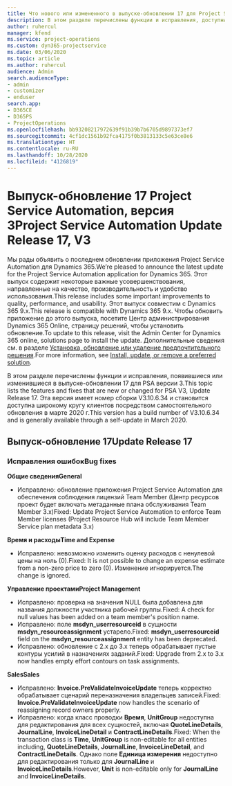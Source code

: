 ```yaml
---
title: Что нового или измененного в выпуске-обновлении 17 для Project Service Automation версии 3
description: В этом разделе перечислены функции и исправления, доступные в выпуске-обновлении 17 для Project Service Automation версии 3.
author: ruhercul
manager: kfend
ms.service: project-operations
ms.custom: dyn365-projectservice
ms.date: 03/06/2020
ms.topic: article
ms.author: ruhercul
audience: Admin
search.audienceType:
- admin
- customizer
- enduser
search.app:
- D365CE
- D365PS
- ProjectOperations
ms.openlocfilehash: bb93208217972639f91b39b7b6705d9897373ef7
ms.sourcegitcommit: 4cf1dc1561b92fca4175f0b3813133c5e63ce8e6
ms.translationtype: HT
ms.contentlocale: ru-RU
ms.lasthandoff: 10/28/2020
ms.locfileid: "4126819"
---
```

# <a name="project-service-automation-update-release-17-v3"></a><span data-ttu-id="74fa4-103">Выпуск-обновление 17 Project Service Automation, версия 3</span><span class="sxs-lookup"><span data-stu-id="74fa4-103">Project Service Automation Update Release 17, V3</span></span>

<span data-ttu-id="74fa4-104">Мы рады объявить о последнем обновлении приложения Project Service Automation для Dynamics 365.</span><span class="sxs-lookup"><span data-stu-id="74fa4-104">We’re pleased to announce the latest update for the Project Service Automation application for Dynamics 365.</span></span> <span data-ttu-id="74fa4-105">Этот выпуск содержит некоторые важные усовершенствования, направленные на качество, производительность и удобство использования.</span><span class="sxs-lookup"><span data-stu-id="74fa4-105">This release includes some important improvements to quality, performance, and usability.</span></span>  <span data-ttu-id="74fa4-106">Этот выпуск совместим с Dynamics 365 9.x.</span><span class="sxs-lookup"><span data-stu-id="74fa4-106">This release is compatible with Dynamics 365 9.x.</span></span> <span data-ttu-id="74fa4-107">Чтобы обновить приложение до этого выпуска, посетите Центр администрирования Dynamics 365 Online, страницу решений, чтобы установить обновление.</span><span class="sxs-lookup"><span data-stu-id="74fa4-107">To update to this release, visit the Admin Center for Dynamics 365 online, solutions page to install the update.</span></span> <span data-ttu-id="74fa4-108">Дополнительные сведения см. в разделе [Установка, обновление или удаление предпочтительного решения](https://docs.microsoft.com/power-platform/admin/install-remove-preferred-solution).</span><span class="sxs-lookup"><span data-stu-id="74fa4-108">For more information, see [Install, update, or remove a preferred solution](https://docs.microsoft.com/power-platform/admin/install-remove-preferred-solution).</span></span>

<span data-ttu-id="74fa4-109">В этом разделе перечислены функции и исправления, появившиеся или изменившиеся в выпуске-обновлении 17 для PSA версии 3.</span><span class="sxs-lookup"><span data-stu-id="74fa4-109">This topic lists the features and fixes that are new or changed for PSA V3, Update Release 17.</span></span> <span data-ttu-id="74fa4-110">Эта версия имеет номер сборки V3.10.6.34 и становится доступна широкому кругу клиентов посредством самостоятельного обновления в марте 2020 г.</span><span class="sxs-lookup"><span data-stu-id="74fa4-110">This version has a build number of V3.10.6.34 and is generally available through a self-update in March 2020.</span></span>


## <a name="update-release-17"></a><span data-ttu-id="74fa4-111">Выпуск-обновление 17</span><span class="sxs-lookup"><span data-stu-id="74fa4-111">Update Release 17</span></span>

### <a name="bug-fixes"></a><span data-ttu-id="74fa4-112">Исправления ошибок</span><span class="sxs-lookup"><span data-stu-id="74fa4-112">Bug fixes</span></span>

<span data-ttu-id="74fa4-113">**Общие сведения**</span><span class="sxs-lookup"><span data-stu-id="74fa4-113">**General**</span></span>

- <span data-ttu-id="74fa4-114">Исправлено: обновление приложения Project Service Automation для обеспечения соблюдения лицензий Team Member (Центр ресурсов проект будет включать метаданные плана обслуживания Team Member 3.x)</span><span class="sxs-lookup"><span data-stu-id="74fa4-114">Fixed: Update Project Service Automation to enforce Team Member licenses (Project Resource Hub will include Team Member Service plan metadata 3.x)</span></span>
 
<span data-ttu-id="74fa4-115">**Время и расходы**</span><span class="sxs-lookup"><span data-stu-id="74fa4-115">**Time and Expense**</span></span>

- <span data-ttu-id="74fa4-116">Исправлено: невозможно изменить оценку расходов с ненулевой цены на ноль (0).</span><span class="sxs-lookup"><span data-stu-id="74fa4-116">Fixed: It is not possible to change an expense estimate from a non-zero price to zero (0).</span></span> <span data-ttu-id="74fa4-117">Изменение игнорируется.</span><span class="sxs-lookup"><span data-stu-id="74fa4-117">The change is ignored.</span></span>

<span data-ttu-id="74fa4-118">**Управление проектами**</span><span class="sxs-lookup"><span data-stu-id="74fa4-118">**Project Management**</span></span>

- <span data-ttu-id="74fa4-119">Исправлено: проверка на значения NULL была добавлена для названия должности участника рабочей группы.</span><span class="sxs-lookup"><span data-stu-id="74fa4-119">Fixed: A check for null values has been added on a team member's position name.</span></span>
- <span data-ttu-id="74fa4-120">Исправлено: поле **msdyn_userresourceid** в сущности **msdyn_resourceassignment** устарело.</span><span class="sxs-lookup"><span data-stu-id="74fa4-120">Fixed: **msdyn_userresourceid** field on the **msdyn_resourceassignment** entity has been deprecated.</span></span>
- <span data-ttu-id="74fa4-121">Исправлено: обновление с 2.x до 3.x теперь обрабатывает пустые контуры усилий в назначениях заданий.</span><span class="sxs-lookup"><span data-stu-id="74fa4-121">Fixed: Upgrade from 2.x to 3.x now handles empty effort contours on task assignments.</span></span>

<span data-ttu-id="74fa4-122">**Sales**</span><span class="sxs-lookup"><span data-stu-id="74fa4-122">**Sales**</span></span>

- <span data-ttu-id="74fa4-123">Исправлено: **Invoice.PreValidateInvoiceUpdate** теперь корректно обрабатывает сценарий переназначения владельцев записей.</span><span class="sxs-lookup"><span data-stu-id="74fa4-123">Fixed: **Invoice.PreValidateInvoiceUpdate** now handles the scenario of reassigning record owners properly.</span></span>
- <span data-ttu-id="74fa4-124">Исправлено: когда класс проводки **Время**, **UnitGroup** недоступна для редактирования для всех сущностей, включая **QuoteLineDetails**, **JournalLine**, **InvoiceLineDetail** и **ContractLineDetails**.</span><span class="sxs-lookup"><span data-stu-id="74fa4-124">Fixed: When the transaction class is **Time**, **UnitGroup** is non-editable for all entities including, **QuoteLineDetails**, **JournalLine**, **InvoiceLineDetail**, and **ContractLineDetails**.</span></span> <span data-ttu-id="74fa4-125">Однако поле **Единица измерения** недоступно для редактирования только для **JournalLine** и **InvoiceLineDetails**.</span><span class="sxs-lookup"><span data-stu-id="74fa4-125">However, **Unit** is non-editable only for **JournalLine** and **InvoiceLineDetails**.</span></span>


